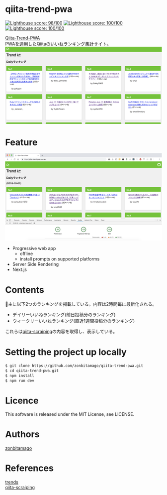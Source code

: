 # qiita-trend-pwa

[![Lighthouse score: 98/100](https://lighthouse-badge.appspot.com/?score=98&category=Performance)](https://github.com/ebidel/lighthouse-badge)
[![Lighthouse score: 100/100](https://lighthouse-badge.appspot.com/?score=100&category=PWA)](https://github.com/ebidel/lighthouse-badge)
[![Lighthouse score: 100/100](https://lighthouse-badge.appspot.com/?score=100&category=SEO)](https://github.com/ebidel/lighthouse-badge)

[Qiita-Trend-PWA](https://qiita-trend-pwa.now.sh/)<br>
PWAを適用したQiitaのいいねランキング集計サイト。<br>
![screenshot](static/screenshot.png)

# Feature
![lighthouse-score](static/lighthouse-score.png)
- Progressive web app
    - offline
    - install prompts on supported platforms
- Server Side Rendering
- Next.js

# Contents
主に以下2つのランキングを掲載している。内容は2時間毎に最新化される。

- デイリーいいねランキング(前日投稿分のランキング)
- ウィークリーいいねランキング(直近1週間投稿分のランキング)

これらは[qiita-scraiping](https://github.com/zonbitamago/qiita-scraiping)の内容を取得し、表示している。

# Setting the project up locally
```
$ git clone https://github.com/zonbitamago/qiita-trend-pwa.git
$ cd qiita-trend-pwa.git
$ npm install
$ npm run dev
```

# Licence

This software is released under the MIT License, see LICENSE.

# Authors

[zonbitamago](https://github.com/zonbitamago)

# References

[trends](https://github.com/hanford/trends)<br>
[qiita-scraiping](https://github.com/zonbitamago/qiita-scraiping)
